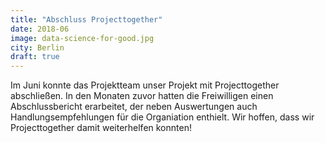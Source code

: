 ```yaml
---
title: "Abschluss Projecttogether"
date: 2018-06
image: data-science-for-good.jpg
city: Berlin
draft: true
---
```


Im Juni konnte das Projektteam unser Projekt mit Projecttogether abschließen. In den Monaten zuvor hatten die Freiwilligen einen Abschlussbericht erarbeitet, der neben Auswertungen auch Handlungsempfehlungen für die Organiation enthielt. Wir hoffen, dass wir Projecttogether damit weiterhelfen konnten!